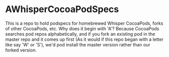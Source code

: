 AWhisperCocoaPodSpecs
=====================

This is a repo to hold podspecs for homebrewed Whisper CocoaPods, forks of other CocoaPods, etc. Why does it begin with 'A'? Because CocoaPods searches pod repos alphabetically, and if you fork an existing pod in the master repo and it comes up first (As it would if this repo began with a letter like say 'W' or 'S'), we'd pod install the master version rather than our forked version.
